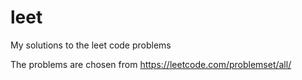 # leet
My solutions to the leet code problems 

The problems are chosen from https://leetcode.com/problemset/all/ 

